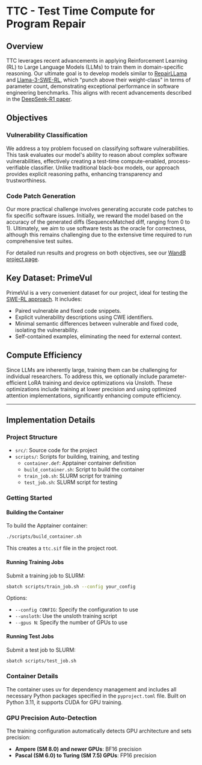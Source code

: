 # TTC - Test Time Compute for Program Repair

## Overview

TTC leverages recent advancements in applying Reinforcement Learning (RL) to Large Language Models (LLMs) to train them in domain-specific reasoning. Our ultimate goal is to develop models similar to [RepairLLama](https://arxiv.org/pdf/2312.15698) and [Llama-3-SWE-RL](https://arxiv.org/pdf/2502.18449), which "punch above their weight-class" in terms of parameter count, demonstrating exceptional performance in software engineering benchmarks. This aligns with recent advancements described in the [DeepSeek-R1 paper](https://arxiv.org/pdf/2501.12948).

## Objectives

### Vulnerability Classification

We address a toy problem focused on classifying software vulnerabilities. This task evaluates our model's ability to reason about complex software vulnerabilities, effectively creating a test-time compute-enabled, process-verifiable classifier. Unlike traditional black-box models, our approach provides explicit reasoning paths, enhancing transparency and trustworthiness.

### Code Patch Generation

Our more practical challenge involves generating accurate code patches to fix specific software issues. Initially, we reward the model based on the accuracy of the generated diffs (SequenceMatched diff, ranging from 0 to 1). Ultimately, we aim to use software tests as the oracle for correctness, although this remains challenging due to the extensive time required to run comprehensive test suites.

For detailed run results and progress on both objectives, see our [WandB project page](https://wandb.ai/assert-kth/TTC).

## Key Dataset: PrimeVul

PrimeVul is a very convenient dataset for our project, ideal for testing the [SWE-RL approach](https://arxiv.org/pdf/2502.18449). It includes:

- Paired vulnerable and fixed code snippets.
- Explicit vulnerability descriptions using CWE identifiers.
- Minimal semantic differences between vulnerable and fixed code, isolating the vulnerability.
- Self-contained examples, eliminating the need for external context.

## Compute Efficiency

Since LLMs are inherently large, training them can be challenging for individual researchers. To address this, we optionally include parameter-efficient LoRA training and device optimizations via Unsloth. These optimizations include training at lower precision and using optimized attention implementations, significantly enhancing compute efficiency.

---

## Implementation Details

### Project Structure

- `src/`: Source code for the project
- `scripts/`: Scripts for building, training, and testing
  - `container.def`: Apptainer container definition
  - `build_container.sh`: Script to build the container
  - `train_job.sh`: SLURM script for training
  - `test_job.sh`: SLURM script for testing

### Getting Started

#### Building the Container

To build the Apptainer container:

```bash
./scripts/build_container.sh
```

This creates a `ttc.sif` file in the project root.

#### Running Training Jobs

Submit a training job to SLURM:

```bash
sbatch scripts/train_job.sh --config your_config
```

Options:
- `--config CONFIG`: Specify the configuration to use
- `--unsloth`: Use the unsloth training script
- `--gpus N`: Specify the number of GPUs to use

#### Running Test Jobs

Submit a test job to SLURM:

```bash
sbatch scripts/test_job.sh
```

### Container Details

The container uses uv for dependency management and includes all necessary Python packages specified in the `pyproject.toml` file. Built on Python 3.11, it supports CUDA for GPU training.

### GPU Precision Auto-Detection

The training configuration automatically detects GPU architecture and sets precision:

- **Ampere (SM 8.0) and newer GPUs**: BF16 precision
- **Pascal (SM 6.0) to Turing (SM 7.5) GPUs**: FP16 precision

